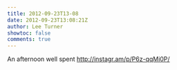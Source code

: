 ```yaml
---
title: 2012-09-23T13-08
date: 2012-09-23T13:08:21Z
author: Lee Turner
showtoc: false
comments: true
---
```


An afternoon well spent http://instagr.am/p/P6z-qqMi0P/

